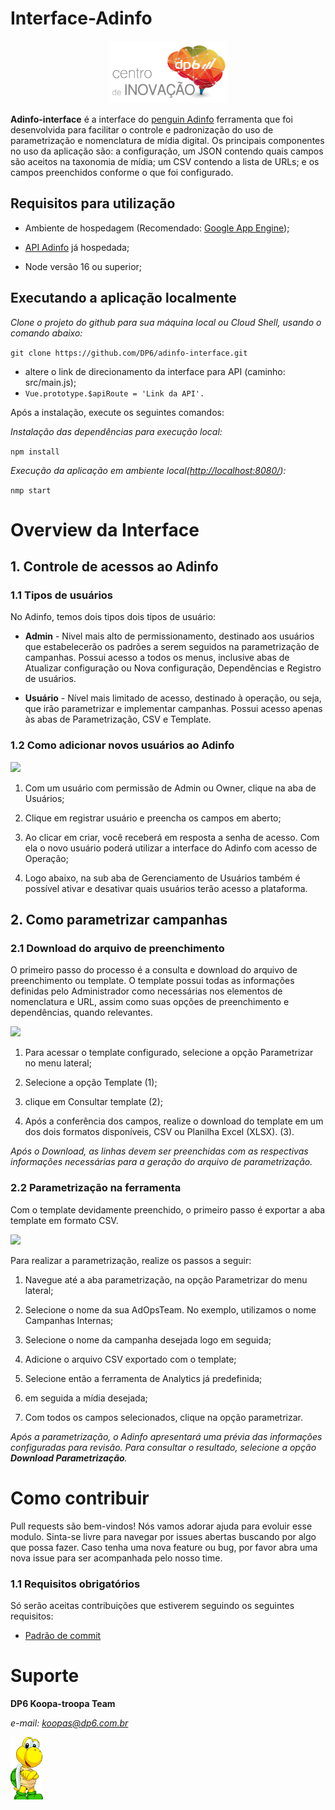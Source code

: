 # Interface-Adinfo

<div  align="center">  <img  src="https://raw.githubusercontent.com/DP6/templates-centro-de-inovacoes/main/public/images/centro_de_inovacao_dp6.png"  height="100px"  />  </div>

**Adinfo-interface** é a interface do [penguin Adinfo](https://github.com/DP6/penguin-adinfo) ferramenta que foi desenvolvida para facilitar o controle e padronização do uso de parametrização e nomenclatura de mídia digital. Os principais componentes no uso da aplicação são: a configuração, um JSON contendo quais campos são aceitos na taxonomia de mídia; um CSV contendo a lista de URLs; e os campos preenchidos conforme o que foi configurado.

## Requisitos para utilização

- Ambiente de hospedagem (Recomendado: [Google App Engine](https://cloud.google.com/appengine));

- [API Adinfo](https://github.com/DP6/penguin-adinfo#instala%C3%A7%C3%A3o) já hospedada;

- Node versão 16 ou superior;

## Executando a aplicação localmente

*Clone o projeto do github para sua máquina local ou Cloud Shell, usando o comando abaixo:*

``git clone https://github.com/DP6/adinfo-interface.git``

- altere o link de direcionamento da interface para API (caminho: src/main.js);
- ``Vue.prototype.$apiRoute = 'Link da API'.``
  
Após a instalação, execute os seguintes comandos:

*Instalação das dependências para execução local:*

``npm install``

*Execução da aplicação em ambiente local(<http://localhost:8080/>):*

``nmp start``

# Overview da Interface

## 1. Controle de acessos ao Adinfo

### **1.1 Tipos de usuários**

No Adinfo, temos dois tipos dois tipos de usuário:

- **Admin** - Nivel mais alto de permissionamento, destinado aos usuários que estabelecerão os padrões a serem seguidos na parametrização de campanhas. Possui acesso a todos os menus, inclusive abas de Atualizar configuração ou Nova configuração, Dependências e Registro de usuários.

- **Usuário** - Nível mais limitado de acesso, destinado à operação, ou seja, que irão parametrizar e implementar campanhas. Possui acesso apenas às abas de Parametrização, CSV e Template.

### 1.2 Como adicionar novos usuários ao Adinfo

![](https://lh4.googleusercontent.com/d5WKB29ZulGuVLJ4K4jixKZltp9bvFqT8WwYLvcBLDFvpxkhDnh4cif3n3YnOVEfMOf2DzeXwjYOPLvT4HDy3qM3pKq4gK78VN2Qhy8_Yydcq0fe2PiKGOfWhiVP_za0IiuLMtlZOcKpqCKfjybljSc)

1. Com um usuário com permissão de Admin ou Owner, clique na aba de Usuários;

2. Clique em registrar usuário e preencha os campos em aberto;

3. Ao clicar em criar, você receberá em resposta a senha de acesso. Com ela o novo usuário poderá utilizar a interface do Adinfo com acesso de Operação;

4. Logo abaixo, na sub aba de Gerenciamento de Usuários também é possível ativar e desativar quais usuários terão acesso a plataforma.

## 2. Como parametrizar campanhas

### 2.1 **Download do arquivo de preenchimento**

O primeiro passo do processo é a consulta e download do arquivo de preenchimento ou template. O template possui todas as informações definidas pelo Administrador como necessárias nos elementos de nomenclatura e URL, assim como suas opções de preenchimento e dependências, quando relevantes.

![](https://lh4.googleusercontent.com/63IHzxnijB35AAeFEVIf_IIy-JWaod0WR9C8ra7klCww9Vw1SuOEKok50yJxDNo-Siki8lTpSrKIXWSlTjwe77avvap1nL-rCUze9iu4NxKAZaJdpp19-tcVHsZfivh9vO0nACfvDJNlJWPoSWG-nGs)

1. Para acessar o template configurado, selecione a opção Parametrizar no menu lateral;

2. Selecione a opção Template (1);

3. clique em Consultar template (2);

4. Após a conferência dos campos, realize o download do template em um dos dois formatos disponíveis, CSV ou Planilha Excel (XLSX). (3).

*Após o Download, as linhas devem ser preenchidas com as respectivas informações necessárias para a geração do arquivo de parametrização.*

### 2.2 Parametrização na ferramenta

Com o template devidamente preenchido, o primeiro passo é exportar a aba template em formato CSV.

![](https://lh4.googleusercontent.com/ZbMQAkBd6a7gciJHZn_iMuqdlA8KkXMBNoQyHC7n757Hnw0s01LtR_oHBKQCfVfa0lDfPUZLthVQ5XLRC7UeumwSQQSBZzBVCQbQb8znKog_4m6oXcyozZK4rNV5kM4nXkWZbQtmG1OwrwLWKDVV_mc)

Para realizar a parametrização, realize os passos a seguir:

1. Navegue até a aba parametrização, na opção Parametrizar do menu lateral;

2. Selecione o nome da sua AdOpsTeam. No exemplo, utilizamos o nome Campanhas Internas;

3. Selecione o nome da campanha desejada logo em seguida;

4. Adicione o arquivo CSV exportado com o template;

6. Selecione então a ferramenta de Analytics já predefinida;

7. em seguida a mídia desejada;

8. Com todos os campos selecionados, clique na opção parametrizar.

*Após a parametrização, o Adinfo apresentará uma prévia das informações configuradas para revisão. Para consultar o resultado, selecione a opção **Download Parametrização**.*

# Como contribuir

Pull requests são bem-vindos! Nós vamos adorar ajuda para evoluir esse modulo. Sinta-se livre para navegar por issues abertas buscando por algo que possa fazer. Caso tenha uma nova feature ou bug, por favor abra uma nova issue para ser acompanhada pelo nosso time.

### 1.1 Requisitos obrigatórios

Só serão aceitas contribuições que estiverem seguindo os seguintes requisitos:

- [Padrão de commit](https://www.conventionalcommits.org/en/v1.0.0/)

# Suporte

**DP6 Koopa-troopa Team**

_e-mail: [koopas@dp6.com.br](mailto:koopas@dp6.com.br)_

<img  src="https://raw.githubusercontent.com/DP6/templates-centro-de-inovacoes/main/public/images/koopa.png"  height="100"  />
